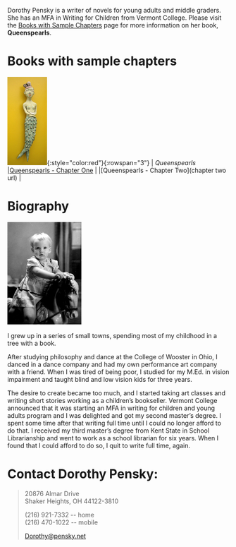 Dorothy Pensky is a writer of novels for young adults and middle graders. 
She has an MFA in Writing for Children from Vermont College. 
Please visit the [Books with Sample Chapters](books.md) page for more information on her book, 
**Queenspearls**.

# Books with sample chapters

![Mermaid](images/jm-mermaid.jpg){:style="color:red"}{:rowspan="3"} | *Queenspearls*
|[Queenspearls - Chapter One](https://drive.google.com/open?id=0B0qMR_FKPRPvVDYxa1czXy16MkE) |
|[Queenspearls - Chapter Two](chapter two url) | 

# Biography

![Baby Dorothy](/images/dorothybaby.jpg)

I grew up in a series of small towns, spending most of my childhood in a tree with a book.

After studying philosophy and dance at the College of Wooster in Ohio, I danced in a dance company 
and had my own performance art company with a friend. When I was tired of being poor, I studied for 
my M.Ed. in vision impairment and taught blind and low vision kids for three years.

The desire to create became too much, and I started taking art classes and  writing short stories 
working as a children’s bookseller. Vermont College announced that it was starting an MFA in writing 
for children and young adults program and I was delighted and got my second master’s degree. 
I spent some time after that writing full time until I could no longer afford to do that. 
I received my third master’s degree from Kent State in School Librarianship and went to work 
as a school librarian for six years. When I found that I could afford to do so, I quit to write full time, again.

# Contact Dorothy Pensky:

> 20876 Almar Drive  
> Shaker Heights, OH 44122-3810  
> 
> (216) 921-7332 -- home  
> (216) 470-1022 -- mobile  
>
> [Dorothy@pensky.net](mailto:Dorothy@Pensky.net)


